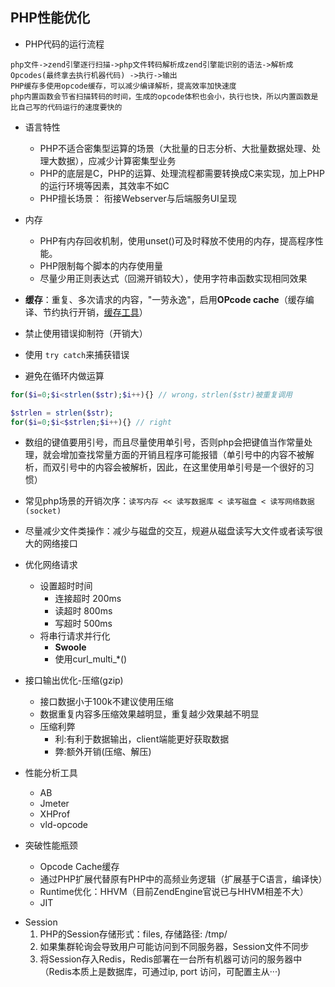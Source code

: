 ## PHP性能优化

* PHP代码的运行流程

```
php文件->zend引擎逐行扫描->php文件转码解析成zend引擎能识别的语法->解析成Opcodes(最终拿去执行机器代码) ->执行->输出
PHP缓存多使用opcode缓存，可以减少编译解析，提高效率加快速度
php内置函数会节省扫描转码的时间，生成的opcode体积也会小，执行也快，所以内置函数是比自己写的代码运行的速度要快的
```

* 语言特性
  * PHP不适合密集型运算的场景（大批量的日志分析、大批量数据处理、处理大数据），应减少计算密集型业务
  * PHP的底层是C，PHP的运算、处理流程都需要转换成C来实现，加上PHP的运行环境等因素，其效率不如C
  * PHP擅长场景： 衔接Webserver与后端服务UI呈现

* 内存
  * PHP有内存回收机制，使用unset()可及时释放不使用的内存，提高程序性能。
  * PHP限制每个脚本的内存使用量
  * 尽量少用正则表达式（回溯开销较大），使用字符串函数实现相同效果

* **缓存**：重复、多次请求的内容，"一劳永逸"，启用**OPcode cache**（缓存编译、节约执行开销，[缓存工具](http://pecl.php.net/packages.php)）


* 禁止使用错误抑制符（开销大）

* 使用 `try catch`来捕获错误

* 避免在循环内做运算
```php
for($i=0;$i<strlen($str);$i++){} // wrong，strlen($str)被重复调用

$strlen = strlen($str);
for($i=0;$i<$strlen;$i++){} // right
```

* 数组的键值要用引号，而且尽量使用单引号，否则php会把键值当作常量处理，就会增加查找常量方面的开销且程序可能报错（单引号中的内容不被解析，而双引号中的内容会被解析，因此，在这里使用单引号是一个很好的习惯）

* 常见php场景的开销次序：`读写内存 << 读写数据库 < 读写磁盘 < 读写网络数据(socket)`

* 尽量减少文件类操作：减少与磁盘的交互，规避从磁盘读写大文件或者读写很大的网络接口

* 优化网络请求
  * 设置超时时间
    * 连接超时 200ms
    * 读超时 800ms
    * 写超时 500ms
  * 将串行请求并行化
    * **Swoole**
    * 使用curl_multi_*()

* 接口输出优化-压缩(gzip)
  * 接口数据小于100k不建议使用压缩
  * 数据重复内容多压缩效果越明显，重复越少效果越不明显
  * 压缩利弊
    * 利:有利于数据输出，client端能更好获取数据
    * 弊:额外开销(压缩、解压)

* 性能分析工具
  * AB
  * Jmeter
  * XHProf
  * vld-opcode

* 突破性能瓶颈
  * Opcode Cache缓存
  * 通过PHP扩展代替原有PHP中的高频业务逻辑（扩展基于C语言，编译快）
  * Runtime优化：HHVM（目前ZendEngine官说已与HHVM相差不大）
  * JIT

- Session
  1. PHP的Session存储形式：files, 存储路径: /tmp/
  1. 如果集群轮询会导致用户可能访问到不同服务器，Session文件不同步
  1. 将Session存入Redis，Redis部署在一台所有机器可访问的服务器中（Redis本质上是数据库，可通过ip, port 访问，可配置主从···)